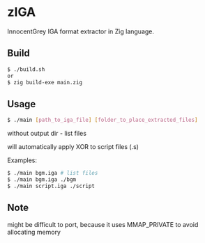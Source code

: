 # zIGA

InnocentGrey IGA format extractor in Zig language.

## Build
```sh
$ ./build.sh
or 
$ zig build-exe main.zig
```

## Usage
```sh
$ ./main [path_to_iga_file] [folder_to_place_extracted_files]
```

without output dir - list files

will automatically apply XOR to script files (.s)

Examples:
```sh
$ ./main bgm.iga # list files
$ ./main bgm.iga ./bgm
$ ./main script.iga ./script
```

## Note

might be difficult to port, because it uses MMAP_PRIVATE to avoid allocating memory